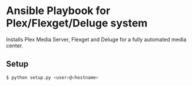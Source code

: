 # Ansible Playbook for Plex/Flexget/Deluge system

Installs Plex Media Server, Flexget and Deluge for a fully automated media center.

## Setup

```sh
$ python setup.py <user>@<hostname>
```

